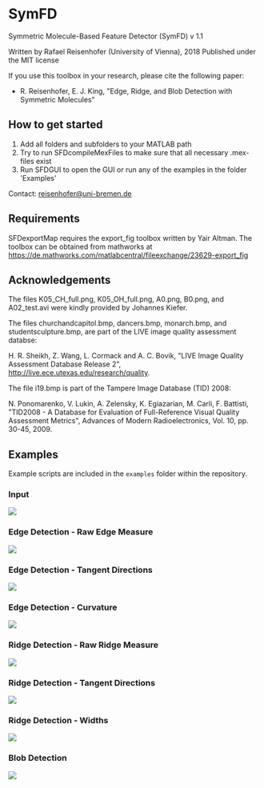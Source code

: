 # SymFD

Symmetric Molecule-Based Feature Detector (SymFD) v 1.1

Written by Rafael Reisenhofer (University of Vienna), 2018
Published under the MIT license

If you use this toolbox in your research, please cite the following paper:

- R. Reisenhofer, E. J. King, "Edge, Ridge, and Blob Detection with Symmetric Molecules"

## How to get started

1. Add all folders and subfolders to your MATLAB path
2. Try to run SFDcompileMexFiles to make sure that all necessary .mex-files exist
3. Run SFDGUI to open the GUI or run any of the examples in the folder 'Examples'

Contact: reisenhofer@uni-bremen.de

## Requirements 

SFDexportMap requires the export_fig toolbox written by Yair Altman. The toolbox can 
be obtained from mathworks at https://de.mathworks.com/matlabcentral/fileexchange/23629-export_fig

## Acknowledgements 

The files K05_CH_full.png, K05_OH_full.png, A0.png, B0.png,
and A02_test.avi were kindly provided by Johannes Kiefer.

The files churchandcapitol.bmp, dancers.bmp, monarch.bmp,
and studentsculpture.bmp, are part of the LIVE image quality
assessment databse:

H. R. Sheikh, Z. Wang, L. Cormack and A. C. Bovik, "LIVE Image Quality 
Assessment Database Release 2", http://live.ece.utexas.edu/research/quality.

The file i19.bmp is part of the Tampere Image Database (TID) 2008:

N. Ponomarenko, V. Lukin, A. Zelensky, K. Egiazarian, M. Carli, F. Battisti,
"TID2008 - A Database for Evaluation of Full-Reference Visual Quality Assessment Metrics",
Advances of Modern Radioelectronics, Vol. 10, pp. 30-45, 2009.

## Examples

Example scripts are included in the `examples` folder within the repository.

### Input

![](Examples/monarchsmall.png)

### Edge Detection - Raw Edge Measure

![](Examples/monarchsmall_edges_overlay.png)

### Edge Detection - Tangent Directions

![](Examples/monarchsmall_edges_tangentOrientations_thinned_overlay.png)

### Edge Detection - Curvature

![](Examples/monarchsmall_edges_curvatures_overlay.png)

### Ridge Detection - Raw Ridge Measure

![](Examples/monarchsmall_ridges_overlay.png)

### Ridge Detection - Tangent Directions

![](Examples/monarchsmall_ridges_tangentOrientations_thinned_overlay.png)

### Ridge Detection - Widths

![](Examples/monarchsmall_ridges_widths_thinned_overlay.png)

### Blob Detection

![](Examples/monarchsmall_blobs_thinned_overlay.png)

